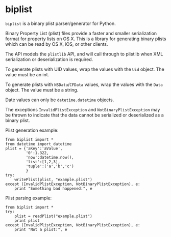 biplist
=======
`biplist` is a binary plist parser/generator for Python.

Binary Property List (plist) files provide a faster and smaller serialization
format for property lists on OS X. This is a library for generating binary
plists which can be read by OS X, iOS, or other clients.

The API models the `plistlib` API, and will call through to plistlib when
XML serialization or deserialization is required.

To generate plists with UID values, wrap the values with the `Uid` object. The
value must be an int.

To generate plists with `NSData`/`CFData` values, wrap the values with the
`Data` object. The value must be a string.

Date values can only be `datetime.datetime` objects.

The exceptions `InvalidPlistException` and `NotBinaryPlistException` may be 
thrown to indicate that the data cannot be serialized or deserialized as
a binary plist.

Plist generation example:
    
    from biplist import *
    from datetime import datetime
    plist = {'aKey':'aValue',
             '0':1.322,
             'now':datetime.now(),
             'list':[1,2,3],
             'tuple':('a','b','c')
             }
    try:
        writePlist(plist, "example.plist")
    except (InvalidPlistException, NotBinaryPlistException), e:
        print "Something bad happened:", e

Plist parsing example:

    from biplist import *
    try:
        plist = readPlist("example.plist")
        print plist
    except (InvalidPlistException, NotBinaryPlistException), e:
        print "Not a plist:", e
